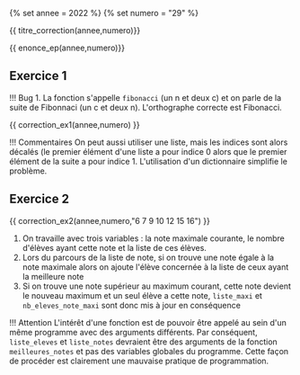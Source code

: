 {% set annee = 2022 %}
{% set numero = "29" %}


{{ titre_correction(annee,numero)}}

{{ enonce_ep(annee,numero)}}
 

## Exercice 1

!!! Bug
    1. La fonction s'appelle `fibonacci` (un n et deux c) et on parle de la suite de Fibonnaci (un c et deux n). L'orthographe correcte est Fibonacci.

{{ correction_ex1(annee,numero) }}

!!! Commentaires
    On peut aussi utiliser une liste, mais les indices sont alors décalés (le premier élément d'une liste a pour indice 0 alors que  le premier élément de la suite a pour indice 1. L'utilisation d'un dictionnaire simplifie le problème.
  
## Exercice 2 
 

{{ correction_ex2(annee,numero,"6 7 9 10 12 15 16") }}

1.  On travaille avec trois variables : la note maximale courante, le nombre d'élèves ayant cette note et la liste de ces élèves.
2. Lors du parcours de la liste de note, si on trouve une note égale à la note maximale alors on ajoute l'élève concernée à la liste de ceux ayant la meilleure note
3. Si on trouve une note supérieur au maximum courant, cette note devient le nouveau maximum et un seul élève a cette note, `liste_maxi` et `nb_eleves_note_maxi` sont donc mis à jour en conséquence

!!! Attention
    L'intérêt d'une fonction est de pouvoir être appelé au sein d'un même programme avec des arguments différents. Par conséquent,   `liste_eleves` et `liste_notes` devraient être des arguments de la fonction `meilleures_notes` et pas des variables globales du programme. Cette façon de procéder est clairement une mauvaise pratique de programmation. 